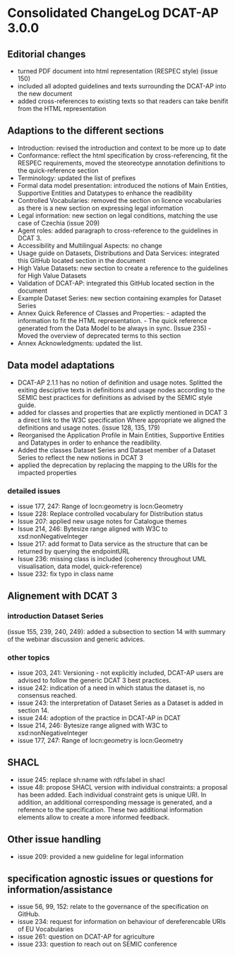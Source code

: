 # Consolidated ChangeLog DCAT-AP 3.0.0

## Editorial changes

  - turned PDF document into html representation (RESPEC style) (issue 150)
  - included all adopted guidelines and texts surrounding the DCAT-AP into the new document
  - added cross-references to existing texts so that readers can take benifit from the HTML representation
  

##  Adaptions to the different sections

  - Introduction: revised the introduction and context to be more up to date
  - Conformance: reflect the html specification by cross-referencing, fit the RESPEC requirements, moved the steoreotype annotation definitions to the quick-reference section
  - Terminology: updated the list of prefixes
  - Formal data model presentation: introduced the notions of Main Entities, Supportive Entities and Datatypes to enhance the readibility
  - Controlled Vocabularies: removed the section on licence vocabularies as there is a new section on expressing legal information
  - Legal information: new section on legal conditions, matching the use case of Czechia (issue 209)
  - Agent roles: added paragraph to cross-reference to the guidelines in DCAT 3.
  - Accessibility and Multilingual Aspects: no change
  - Usage guide on Datasets, Distributions and Data Services: integrated this GitHub located section in the document
  - High Value Datasets: new section to create a reference to the guidelines for High Value Datasets
  - Validation of DCAT-AP: integrated this GitHub located section in the document
  - Example Dataset Series: new section containing examples for Dataset Series
  - Annex Quick Reference of Classes and Properties: 
          - adapted the information to fit the HTML representation. 
          - The quick reference generated from the Data Model to be always in sync. (Issue 235)
          - Moved the overview of deprecated terms to this section
  - Annex Acknowledgments: updated the list.
  


## Data model adaptations

  - DCAT-AP 2.1.1 has no notion of definition and usage notes. Splitted the exiting desciptive texts in definitions and usage nodes according to the SEMIC best practices for definitions as advised by the SEMIC style guide.
  - added for classes and properties that are explictly mentioned in DCAT 3 a direct link to the W3C specification
    Where appropriate we aligned the definitions and usage notes. (issue 128, 135, 179)
  - Reorganised the Application Profile in Main Entities, Supportive Entities and Datatypes in order to enhance the readibility.
  - Added the classes Dataset Series and Dataset member of a Dataset Series to reflect the new notions in DCAT 3 
  - applied the deprecation by replacing the mapping to the URIs for the impacted properties

### detailed issues

  - issue 177, 247: Range of locn:geometry is locn:Geometry  
  - Issue 228: Replace controlled vocabulary for Distribution status
  - Issue 207: applied new usage notes for Catalogue themes
  - Issue 214, 246: Bytesize range aligned with W3C to xsd:nonNegativeInteger
  - Issue 217: add format to Data service as the structure that can be returned by querying the endpointURL
  - Issue 236: missing class is included (coherency throughout UML visualisation, data model, quick-reference)
  - Issue 232: fix typo in class name



## Alignement with DCAT 3

### introduction Dataset Series
(issue 155, 239, 240, 249): added a subsection to section 14 with summary of the webinar discussion and generic advices.

### other topics

  - issue 203, 241: Versioning - not explicitly included, DCAT-AP users are advised to follow the generic DCAT 3 best practices.
  - issue 242: indication of a need in which status the dataset is, no consensus reached.
  - issue 243: the interpretation of Dataset Series as a Dataset is added in section 14. 
  - issue 244: adoption of the practice in DCAT-AP in DCAT
  - Issue 214, 246: Bytesize range aligned with W3C to xsd:nonNegativeInteger
  - issue 177, 247: Range of locn:geometry is locn:Geometry  


## SHACL
  - issue 245: replace sh:name with rdfs:label in shacl 
  - issue 48: propose SHACL version with individual constraints: a proposal has been added. 
           Each individual constraint gets is unique URI. In addition, an additional corresponding message is generated, and a reference to the specification.
           These two additional information elements allow to create a more informed feedback.

## Other issue handling

  - issue 209: provided a new guideline for legal information


## specification agnostic issues or questions for information/assistance

  - issue 56, 99, 152: relate to the governance of the specification on GitHub. 
  - issue 234: request for information on behaviour of dereferencable URIs of EU Vocabularies
  - issue 261: question on DCAT-AP for agriculture
  - issue 233: question to reach out on SEMIC conference


